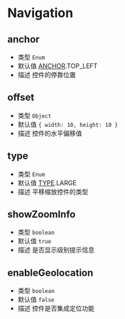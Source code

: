 # Navigation

## anchor
* 类型 `Enum`
* 默认值 [ANCHOR](/guide/constants.html#controlanchor).TOP_LEFT
* 描述 控件的停靠位置

## offset
* 类型 `Object`
* 默认值 `{ width: 10, height: 10 }`
* 描述 控件的水平偏移值

## type
* 类型 `Enum`
* 默认值 [TYPE](/guide/constants.html#navigationtype).LARGE
* 描述 平移缩放控件的类型

## showZoomInfo
* 类型 `boolean`
* 默认值 `true`
* 描述 是否显示级别提示信息

## enableGeolocation
* 类型 `boolean`
* 默认值 `false`
* 描述 控件是否集成定位功能

